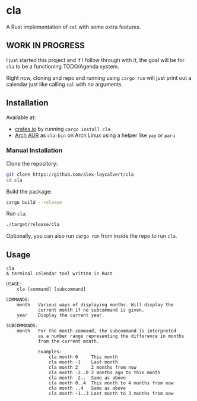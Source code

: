 # cla

A Rust implementation of `cal` with some extra features.

## WORK IN PROGRESS

I just started this project and if I follow through with it, the goal will be for `cla` to be a functioning TODO/Agenda system.

Right now, cloning and repo and running using `cargo run` will just print out a calendar just like calling `cal` with no arguments.

## Installation

Available at:
- [crates.io](https://crates.io/crates) by running `cargo install cla`
- [Arch AUR](https://aur.archlinux.org) as `cla-bin` on Arch Linux using a helper like `yay` or `paru`

### Manual Installation

Clone the repository:

```bash
git clone https://github.com/alex-laycalvert/cla
cd cla
```

Build the package:

```bash
cargo build --release
```

Run `cla`:

```bash
./target/release/cla
```

Optionally, you can also run `cargo run` from inside the repo to run `cla`.

## Usage

```text
cla
A terminal calendar tool written in Rust

USAGE:
    cla [command] [subcommand]

COMMANDS:
    month   Various ways of displaying months. Will display the
            current month if no subcommand is given.
    year    Display the current year.

SUBCOMMANDS:
    month   For the month command, the subcommand is interpreted
            as a number range representing the difference in months
            from the current month.

            Examples:
                cla month 0     This month
                cla month -1    Last month
                cla month 2     2 months from now
                cla month -2..0 2 months ago to this month
                cla month -2..  Same as above
                cla month 0..4  This month to 4 months from now
                cla month ..4   Same as above
                cla month -1..3 Last month to 3 months from now
```
